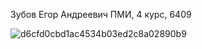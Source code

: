 Зубов Егор Андреевич
ПМИ, 4 курс, 6409


![d6cfd0cbd1ac4534b03ed2c8a02890b9](https://github.com/fth3population/TinkoffWeb/assets/99493583/a0ee0e52-38b5-4180-b116-5f15bb8a8199)

